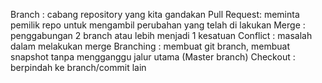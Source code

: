 Branch      : cabang repository yang kita gandakan
Pull Request: meminta pemilik repo untuk mengambil perubahan yang telah di lakukan
Merge       : penggabungan 2 branch atau lebih menjadi 1 kesatuan
Conflict    : masalah dalam melakukan merge
Branching   : membuat git branch, membuat snapshot tanpa mengganggu jalur utama (Master branch) 
Checkout    : berpindah ke branch/commit lain
